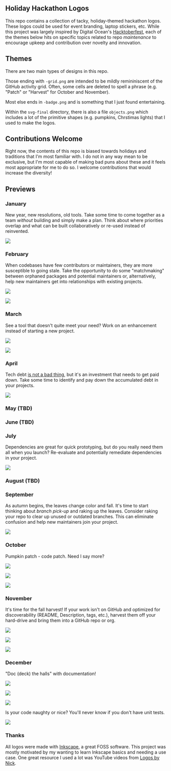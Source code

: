 ## Holiday Hackathon Logos

This repo contains a collection of tacky, holiday-themed hackathon logos. These logos could be used for event branding, laptop stickers, etc. While this project was largely inspired by Digital Ocean's [Hacktoberfest](https://hacktoberfest.digitalocean.com/), each of the themes below hits on specific topics related to repo *maintenance* to encourage upkeep and contribution over novelty and innovation.

## Themes

There are two main types of designs in this repo. 

Those ending with `-grid.png` are intended to be mildly remininiscent of the GitHub activity grid. Often, some cells are deleted to spell a phrase (e.g. "Patch" or "Harvest" for October and November). 

Most else ends in `-badge.png` and is something that I just found entertaining. 

Within the `svg-final` directory, there is also a file `objects.png` which includes a lot of the primitive shapes (e.g. pumpkins, Chrstimas lights) that I used to make the logos.

## Contributions Welcome

Right now, the contents of this repo is biased towards holidays and traditions that I'm most familiar with. I do not in any way mean to be exclusive, but I'm most capable of making bad puns about these and it feels most appropriate for me to do so. I welcome contributions that would increase the diversity!

## Previews

### January

New year, new resolutions, old tools. Take some time to come together as a team *without* building and simply make a plan. Think about where priorities overlap and what can be built collaboratively or re-used instead of reinvented.

![](png/plan-grid.png)

### February

When codebases have few contributors or maintainers, they are more susceptible to going stale. Take the opportunity to do some "matchmaking" between orphaned packages and potential maintainers or, alternatively, help new maintainers get into relationships with existing projects.

![](png/hearts-grid.png)

![](png/heart-badge.png)

### March

See a tool that doesn't quite meet your need? Work on an enhancement instead of starting a new project.

![](png/eggs-badge.png)

![](png/eggs-grid.png)

### April

Tech debt [is not a bad thing](https://changelog.com/podcast/379), but it's an investment that needs to get paid down. Take some time to identify and pay down the accumulated debt in your projects.

![](png/tax-grid.png)

### May (TBD)

### June (TBD)

### July

Dependencies are great for quick prototyping, but do you really need them all when you launch? Re-evaluate and potentially remediate dependencies in your project. 

![](png/dependencies-badge.png)

### August (TBD)

### September

As autumn begins, the leaves change color and fall. It's time to start thinking about *branch pick-up* and raking up the leaves. Consider raking your repo to clear up unused or outdated branches. This can eliminate confusion and help new maintainers join your project.

![](png/rake-grid-full.png)

### October

Pumpkin patch - code patch. Need I say more?

![](png/patch-grid-full.png)

![](png/patch-grid.png)

![](png/patch-grid-minimal.png)

### November

It's time for the fall harvest! If your work isn't on GitHub and optimized for discoverability (README, Description, tags, etc.), harvest them off your hard-drive and bring them into a GitHub repo or org.

![](png/harvest-grid-full.png)

![](png/harvest-grid.png)

![](png/harvest-badge.png)

### December

"Doc (deck) the halls" with documentation! 

![](png/holiday-lights-grid.png)

![](png/ornaments-grid-full.png)

![](png/ornaments-grid.png)

Is your code naughty or nice? You'll never know if you don't have unit tests.

![](png/naughty-nice-badge.png)

### Thanks

All logos were made with [Inkscape](inkscape.org), a great FOSS software. This project was mostly motivated by my wanting to learn Inkscape basics and needing a use case. One great resource I used a lot was YouTube videos from [Logos by Nick](https://logosbynick.com/). 